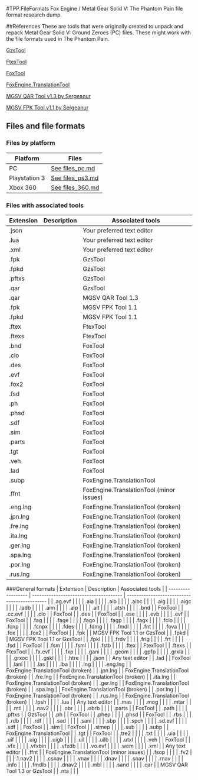 #TPP.FileFormats
Fox Engine / Metal Gear Solid V: The Phantom Pain file format research dump.

##References
These are tools that were originally created to unpack and repack Metal Gear Solid V: Ground Zeroes (PC) files. These might work with the file formats used in The Phantom Pain.

[GzsTool](https://github.com/Atvaark/GzsTool)

[FtexTool](https://github.com/Atvaark/FtexTool)

[FoxTool](https://github.com/Atvaark/FoxTool)

[FoxEngine.TranslationTool](https://github.com/Atvaark/FoxEngine.TranslationTool)

[MGSV QAR Tool v1.3 by Sergeanur](https://www.dropbox.com/s/0rtpumx2mxsjaby/MGSV_QAR_Tool.rar?dl=0)

[MGSV FPK Tool v1.1 by Sergeanur](https://www.dropbox.com/s/8g8qg35jmluqqlx/MGSV_FPK_Tool.rar?dl=0)

## Files and file formats
### Files by platform
| Platform           | Files                                  |
| ------------------ | -------------------------------------- |
| PC                 | [See files_pc.md](files_pc.md)         |
| Playstation 3      | [See files_ps3.md](files_ps3.md)       |
| Xbox 360           | [See files_360.md](files_360.md)       |

### Files with associated tools
| Extension          | Description                            | Associated tools                             |
| ------------------ | -------------------------------------- | -------------------------------------------- |
| .json              |                                        | Your preferred text editor                   |
| .lua               |                                        | Your preferred text editor                   |
| .xml               |                                        | Your preferred text editor                   |
| .fpk               |                                        | GzsTool                                      |
| .fpkd              |                                        | GzsTool                                      |
| .pftxs             |                                        | GzsTool                                      |
| .qar               |                                        | GzsTool                                      |
| .qar               |                                        | MGSV QAR Tool 1.3                            |
| .fpk               |                                        | MGSV FPK Tool 1.1                            |
| .fpkd              |                                        | MGSV FPK Tool 1.1                            |
| .ftex              |                                        | FtexTool                                     |
| .ftexs             |                                        | FtexTool                                     |
| .bnd               |                                        | FoxTool                                      |
| .clo               |                                        | FoxTool                                      |
| .des               |                                        | FoxTool                                      |
| .evf               |                                        | FoxTool                                      |
| .fox2              |                                        | FoxTool                                      |
| .fsd               |                                        | FoxTool                                      |
| .ph                |                                        | FoxTool                                      |
| .phsd              |                                        | FoxTool                                      |
| .sdf               |                                        | FoxTool                                      |
| .sim               |                                        | FoxTool                                      |
| .parts             |                                        | FoxTool                                      |
| .tgt               |                                        | FoxTool                                      |
| .veh               |                                        | FoxTool                                      |
| .lad               |                                        | FoxTool                                      |
| .subp              |                                        | FoxEngine.TranslationTool                    |
| .ffnt              |                                        | FoxEngine.TranslationTool (minor issues)     |
| .eng.lng           |                                        | FoxEngine.TranslationTool (broken)           |
| .jpn.lng           |                                        | FoxEngine.TranslationTool (broken)           |
| .fre.lng           |                                        | FoxEngine.TranslationTool (broken)           |
| .ita.lng           |                                        | FoxEngine.TranslationTool (broken)           |
| .ger.lng           |                                        | FoxEngine.TranslationTool (broken)           |
| .spa.lng           |                                        | FoxEngine.TranslationTool (broken)           |
| .por.lng           |                                        | FoxEngine.TranslationTool (broken)           |
| .rus.lng           |                                        | FoxEngine.TranslationTool (broken)           |

###General formats
| Extension          | Description                            | Associated tools                             |
| ------------------ | -------------------------------------- | -------------------------------------------- |
| .ag.evf            |                                        |                                              |
| .aia               |                                        |                                              |
| .aib               |                                        |                                              |
| .aibc              |                                        |                                              |
| .aig               |                                        |                                              |
| .aigc              |                                        |                                              |
| .ladb              |                                        |                                              |
| .aim               |                                        |                                              |
| .aip               |                                        |                                              |
| .ait               |                                        |                                              |
| .atsh              |                                        |                                              |
| .bnd               |                                        | FoxTool                                      |
| .cc.evf            |                                        |                                              |
| .clo               |                                        | FoxTool                                      |
| .des               |                                        | FoxTool                                      |
| .ese               |                                        |                                              |
| .evb               |                                        |                                              |
| .evf               |                                        | FoxTool                                      |
| .fag               |                                        |                                              |
| .fage              |                                        |                                              |
| .fago              |                                        |                                              |
| .fagp              |                                        |                                              |
| .fagx              |                                        |                                              |
| .fclo              |                                        |                                              |
| .fcnp              |                                        |                                              |
| .fcnpx             |                                        |                                              |
| .fdes              |                                        |                                              |
| .fdmg              |                                        |                                              |
| .fmdl              |                                        |                                              |
| .fnt               |                                        |                                              |
| .fova              |                                        |                                              |
| .fox               |                                        |                                              |
| .fox2              |                                        | FoxTool                                      |
| .fpk               |                                        | MGSV FPK Tool 1.1 or GzsTool                 |
| .fpkd              |                                        | MGSV FPK Tool 1.1 or GzsTool                 |
| .fpkl              |                                        |                                              |
| .frdv              |                                        |                                              |
| .frig              |                                        |                                              |
| .frt               |                                        |                                              |
| .fsd               |                                        | FoxTool                                      |
| .fsm               |                                        |                                              |
| .fsml              |                                        |                                              |
| .fstb              |                                        |                                              |
| .ftex              |                                        | FtexTool                                     |
| .ftexs             |                                        | FtexTool                                     |
| .fx.evf            |                                        |                                              |
| .fxp               |                                        |                                              |
| .gani              |                                        |                                              |
| .geom              |                                        |                                              |
| .gpfp              |                                        |                                              |
| .grxla             |                                        |                                              |
| .grxoc             |                                        |                                              |
| .gskl              |                                        |                                              |
| .htre              |                                        |                                              |
| .json              |                                        | Any text editor                              |
| .lad               |                                        | FoxTool                                      |
| .lani              |                                        |                                              |
| .las               |                                        |                                              |
| .lba               |                                        |                                              |
| .lng               |                                        |                                              |
| .eng.lng           |                                        | FoxEngine.TranslationTool (broken)           |
| .jpn.lng           |                                        | FoxEngine.TranslationTool (broken)           |
| .fre.lng           |                                        | FoxEngine.TranslationTool (broken)           |
| .ita.lng           |                                        | FoxEngine.TranslationTool (broken)           |
| .ger.lng           |                                        | FoxEngine.TranslationTool (broken)           |
| .spa.lng           |                                        | FoxEngine.TranslationTool (broken)           |
| .por.lng           |                                        | FoxEngine.TranslationTool (broken)           |
| .rus.lng           |                                        | FoxEngine.TranslationTool (broken)           |
| .lpsh              |                                        |                                              |
| .lua               |                                        | Any text editor                              |
| .mas               |                                        |                                              |
| .mog               |                                        |                                              |
| .mtar              |                                        |                                              |
| .mtl               |                                        |                                              |
| .nav2              |                                        |                                              |
| .obr               |                                        |                                              |
| .obrb              |                                        |                                              |
| .parts             |                                        | FoxTool                                      |
| .path              |                                        |                                              |
| .pftxs             |                                        | GzsTool                                      |
| .ph                |                                        | FoxTool                                      |
| .phep              |                                        |                                              |
| .phsd              |                                        | FoxTool                                      |
| .rbs               |                                        |                                              |
| .rdb               |                                        |                                              |
| .rdf               |                                        |                                              |
| .sad               |                                        |                                              |
| .sani              |                                        |                                              |
| .sbp               |                                        |                                              |
| .spch              |                                        |                                              |
| .sd.evf            |                                        |                                              |
| .sdf               |                                        | FoxTool                                      |
| .sim               |                                        | FoxTool                                      |
| .simep             |                                        |                                              |
| .sub               |                                        |                                              |
| .subp              |                                        | FoxEngine.TranslationTool                    |
| .tgt               |                                        | FoxTool                                      |
| .tre2              |                                        |                                              |
| .txt               |                                        |                                              |
| .uia               |                                        |                                              |
| .uif               |                                        |                                              |
| .uig               |                                        |                                              |
| .uigb              |                                        |                                              |
| .uil               |                                        |                                              |
| .uilb              |                                        |                                              |
| .utxl              |                                        |                                              |
| .veh               |                                        | FoxTool                                      |
| .vfx               |                                        |                                              |
| .vfxbin            |                                        |                                              |
| .vfxdb             |                                        |                                              |
| .vo.evf            |                                        |                                              |
| .wem               |                                        |                                              |
| .xml               |                                        | Any text editor                              |
| .ffnt              |                                        | FoxEngine.TranslationTool (minor issues)     |
| .fsop              |                                        |                                              |
| .fv2               |                                        |                                              |
| .1.nav2            |                                        |                                              |
| .csnav             |                                        |                                              |
| .vnav              |                                        |                                              |
| .dnav              |                                        |                                              |
| .snav              |                                        |                                              |
| .rnav              |                                        |                                              |
| .info              |                                        |                                              |
| .fmdlb             |                                        |                                              |
| .dnav2             |                                        |                                              |
| .mbl               |                                        |                                              |
| .sand              |                                        |                                              |
| .qar               |                                        | MGSV QAR Tool 1.3 or GzsTool                 |
| .nta               |                                        |                                              |
